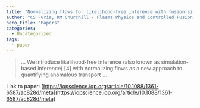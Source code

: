 ```yaml
---
title: "Normalizing flows for likelihood-free inference with fusion simulations"
author: "CS Furia, RM Churchill - Plasma Physics and Controlled Fusion, 2022 - iopscience.iop.org"
hero_title: "Papers"
categories:
  - Uncategorized
tags:
  - paper
---
```



>… We introduce likelihood-free inference (also known as simulation-based inference) [4] with normalizing flows as a new approach to quantifying anomalous transport …

Link to paper: [https://iopscience.iop.org/article/10.1088/1361-6587/ac828d/meta](https://iopscience.iop.org/article/10.1088/1361-6587/ac828d/meta)
